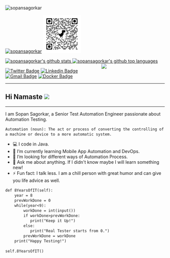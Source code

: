 <p align="left"> <img src="https://komarev.com/ghpvc/?username=sopansagorkar&label=Profile%20views&color=0e75b6&style=flat-square" alt="sopansagorkar" /> </p>

<p align="left"> <a href="https://github.com/ryo-ma/github-profile-trophy"><img src="https://github-profile-trophy.vercel.app/?username=sopansagorkar" alt="sopansagorkar" /></a> 
<img src="https://github.com/sopansagorkar/sopansagorkar.github.io/blob/master/qrcode_sopansagorkar.github.io.png"  width="120px">
</p>
<a href="https://github.com/sopansagorkar">
  <img height="180em" src="https://github-readme-stats.vercel.app/api?username=sopansagorkar&show_icons=true&theme=graywhite&count_private=true" alt="sopansagorkar's github stats" />
  <img height="180em" src="https://github-readme-stats.vercel.app/api/top-langs/?username=sopansagorkar&theme=graywhite&layout=compact" alt="sopansagorkar's github top languages" />
</a>
<img align='right' src="https://media.giphy.com/media/KzJkzjggfGN5Py6nkT/giphy.gif" width="200">

[![Twitter Badge](https://img.shields.io/badge/-@PsycoSopan-1ca0f1?style=flat-square&labelColor=1ca0f1&logo=twitter&logoColor=white&link=https://twitter.com/PsycoSopan)](https://twitter.com/PsycoSopan) [![Linkedin Badge](https://img.shields.io/badge/-sopansagorkar-blue?style=flat-square&logo=Linkedin&logoColor=white&link=https://www.linkedin.com/in/sopan-sagorkar-387349a0/)](https://www.linkedin.com/in/sopan-sagorkar-387349a0/) 
[![Gmail Badge](https://img.shields.io/badge/-sagorkars@gmail.com-c14438?style=flat-square&logo=Gmail&logoColor=white&link=mailto:sagorkars@gmail.com)](sagorkars@gmail.com)
[![Docker Badge](https://img.shields.io/badge/Docker-Docker%20Hub-orange)](https://hub.docker.com/u/sopansagorkar)



---
## Hi Namaste <img src="https://github.com/TheDudeThatCode/TheDudeThatCode/blob/master/Assets/Hi.gif" width="29px">
---
I am Sopan Sagorkar, a Senior Test Automation Engineer passionate about Automation Testing. 

```
Automation (noun): The act or process of converting the controlling of a machine or device to a more automatic system.
```
- :computer: I code in Java.
- 🌱 I’m currently learning Mobile App Automation and DevOps.
- 👯 I’m looking for different ways of Automation Process.
- 💬 Ask me about anything. If I didn't know maybe I will learn something new!
- ⚡ Fun fact: I talk less. I am a chill person with great humor and can give you life advice as well.

```
def 8YearsOfIT(self):
    year = 8
    prevWorkDone = 0
    while(year<9):
        workDone = int(input())
        if workDone>prevWorkDone:
           print("Keep it Up!")
        else:
           print("Real Tester starts from 0.")
        prevWorkDone = workDone 
    print("Happy Testing!")
    
self.8YearsOfIT()
```


